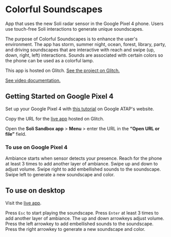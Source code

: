 # Colorful Soundscapes
App that uses the new Soli radar sensor in the Google Pixel 4 phone. Users use touch-free Soli interactions to generate unique soundscapes.

The purpose of Colorful Soundscapes is to enhance the user's environment. The app has storm, summer night, ocean, forest, library, party, and driving soundscapes that are interactive with reach and swipe (up, down, right, left) interactions. Sounds are associated with certain colors so the phone can be used as a colorful lamp.

This app is hosted on Glitch. [See the project on Glitch.](https://glitch.com/~colorful-soundscapes)

[See video documentation.](https://youtu.be/RYiCkA2btBE)

## Getting Started on Google Pixel 4

Set up your Google Pixel 4 with [this tutorial](https://atap.google.com/soli/sandbox/learn/#tutorial-setup) on Google ATAP's website.

Copy the URL for the [live app](https://colorful-soundscapes.glitch.me) hosted on Glitch.

Open the **Soli Sandbox app** > **Menu** > enter the URL in the **“Open URL or file”** field.

### To use on Google Pixel 4

Ambiance starts when sensor detects your presence. Reach for the phone at least 3 times to add another layer of ambiance. Swipe up and down to adjust volume. Swipe right to add embellished sounds to the soundscape. Swipe left to generate a new soundscape and color.

## To use on desktop

Visit the [live app](https://colorful-soundscapes.glitch.me).

Press `Esc` to start playing the soundscape. Press `Enter` at least 3 times to add another layer of ambiance. The up and down arrowkeys adjust volume. Press the left arrowkey to add embellished sounds to the soundscape. Press the right arrowkey to generate a new soundscape and color.
